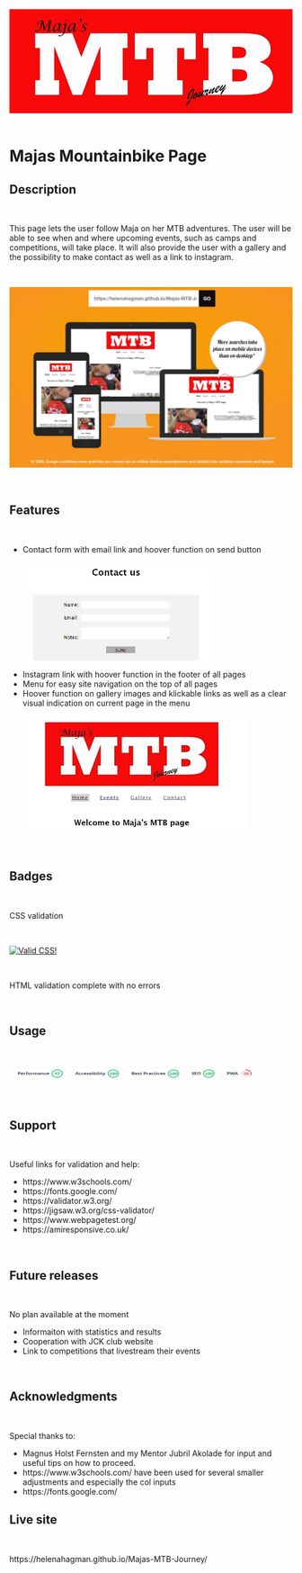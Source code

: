 <a href="index.html">
        <div class="imgbox"> 
        <img class="center-fit" alt="logo" src="assets/images/logo-maja2.webp"></div>
     </a>

<br>
<h1>Majas Mountainbike Page</h1>

<h2>Description</h2>
<br>
<p>This page lets the user follow Maja on her MTB adventures. The user will be able to see when and where upcoming events, such as camps and competitions, will take place. It will also provide the user with a gallery and the possibility to make contact as well as a link to instagram.
</p>
<br>
<p>
   <a href="https://amiresponsive.co.uk/">
   <img src="assets/images/responsivepage.jpg"
    alt="amiresponsive.co.uk"/>
    </a>
</p>
<br>
<h2>Features</h2>
<br>
<ul>
  <li>Contact form with email link and hoover function on send button</li>
  <br>
  <img src="assets/images/contactform.jpg"/>
  <br>
  <li>Instagram link with hoover function in the footer of all pages</li>
  <li>Menu for easy site navigation on the top of all pages</li>
  <li>Hoover function on gallery images and klickable links as well as a clear visual indication on current page in the menu </li>
  <br>
  <img src="assets/images/hoover.jpg"/>
  <br>
</ul>
<br>

<h2>Badges</h2>
<br>
<p>CSS validation</p>
<br>
<p>
    <a href="http://jigsaw.w3.org/css-validator/check/referer">
        <img style="border:0;width:88px;height:31px"
            src="http://jigsaw.w3.org/css-validator/images/vcss"
            alt="Valid CSS!" />
    </a>
</p>
<br>
<p>HTML validation complete with no errors</p>
<br>

<h2>Usage</h2>
<br>
<p>
   <img style="border:;width:450px;height:31px"
        src="assets/images/lighthousecheck.jpg"
        alt="Lighthouse Check"/>
        </p>
<br>

<h2>Support</h2>
<br>
<p>Useful links for validation and help:</p>
<ul>
<li>https://www.w3schools.com/</li>
<li>https://fonts.google.com/</li>
<li>https://validator.w3.org/</li>
<li>https://jigsaw.w3.org/css-validator/</li>
<li>https://www.webpagetest.org/</li>
<li>https://amiresponsive.co.uk/</li>

</ul>
<br>
<h2>Future releases</h2>
<br>
<p>No plan available at the moment</p>
<ul>
<li>Informaiton with statistics and results</li>
<li>Cooperation with JCK club website</li>
<li>Link to competitions that livestream their events</li>
</ul>
<br>

<h2>Acknowledgments</h2>
<br>
<p>Special thanks to:</p>
<ul>
<li>Magnus Holst Fernsten and my Mentor Jubril Akolade for input and useful tips on how to proceed.</li>
<li>https://www.w3schools.com/ have been used for several smaller adjustments and especially the col inputs</li>
<li>https://fonts.google.com/</li>
</ul>

<h2>Live site</h2>
<br>
<p>https://helenahagman.github.io/Majas-MTB-Journey/</p>